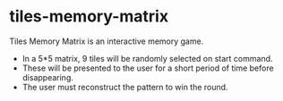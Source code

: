 # tiles-memory-matrix

Tiles Memory Matrix is an interactive memory game.

- In a 5*5 matrix, 9 tiles will be randomly selected on start command.
- These will be presented to the user for a short period of time before disappearing.
- The user must reconstruct the pattern to win the round.
